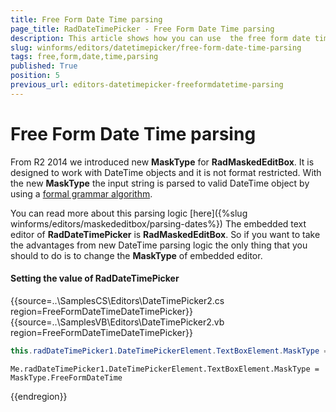 ```yaml
---
title: Free Form Date Time parsing
page_title: RadDateTimePicker - Free Form Date Time parsing
description: This article shows how you can use  the free form date time parsing.
slug: winforms/editors/datetimepicker/free-form-date-time-parsing
tags: free,form,date,time,parsing
published: True
position: 5
previous_url: editors-datetimepicker-freeformdatetime-parsing
---
```


# Free Form Date Time parsing
 
From R2 2014 we introduced new __MaskType__ for __RadMaskedEditBox__. It is designed to work with DateTime objects and it is not format restricted. With the new __MaskType__ the input string is parsed to valid DateTime object by using a [formal grammar algorithm](http://blogs.telerik.com/aspnet-ajax/posts/07-04-20/radinput-2-0-and-date-parsing-where-compiler-theory-meets-user-needs.aspx).

You can read more about this parsing logic [here]({%slug winforms/editors/maskededitbox/parsing-dates%}) The embedded text editor of __RadDateTimePicker__ is __RadMaskedEditBox__. So if you want to take the advantages from new DateTime parsing logic the only thing that you should to do is to change the __MaskType__ of embedded editor.

#### Setting the value of RadDateTimePicker 

{{source=..\SamplesCS\Editors\DateTimePicker2.cs region=FreeFormDateTimeDateTimePicker}} 
{{source=..\SamplesVB\Editors\DateTimePicker2.vb region=FreeFormDateTimeDateTimePicker}} 

````C#
this.radDateTimePicker1.DateTimePickerElement.TextBoxElement.MaskType = MaskType.FreeFormDateTime;

````
````VB.NET
Me.radDateTimePicker1.DateTimePickerElement.TextBoxElement.MaskType = MaskType.FreeFormDateTime

````

{{endregion}} 
